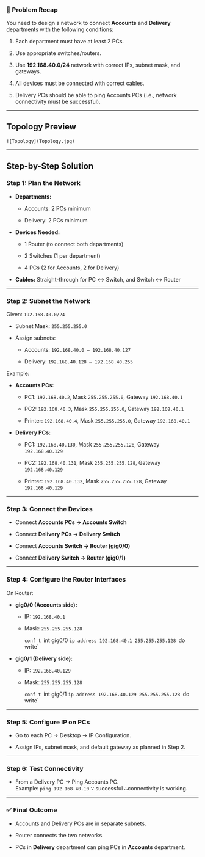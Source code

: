 ### 📝 Problem Recap

You need to design a network to connect **Accounts** and **Delivery** departments with the following conditions:

1. Each department must have at least 2 PCs.
    
2. Use appropriate switches/routers.
    
3. Use **192.168.40.0/24** network with correct IPs, subnet mask, and gateways.
    
4. All devices must be connected with correct cables.
    
5. Delivery PCs should be able to ping Accounts PCs (i.e., network connectivity must be successful).
    

---
## Topology Preview
    ![Topology](Topology.jpg)
---

## Step-by-Step Solution

### **Step 1: Plan the Network**

- **Departments:**
    
    - Accounts: 2 PCs minimum
        
    - Delivery: 2 PCs minimum
        
- **Devices Needed:**
    
    - 1 Router (to connect both departments)
        
    - 2 Switches (1 per department)
        
    - 4 PCs (2 for Accounts, 2 for Delivery)
        
- **Cables:** Straight-through for PC ↔ Switch, and Switch ↔ Router
    

---

### **Step 2: Subnet the Network**

Given: `192.168.40.0/24`

- Subnet Mask: `255.255.255.0`
    
- Assign subnets:
    
    - Accounts: `192.168.40.0 – 192.168.40.127`
        
    - Delivery: `192.168.40.128 – 192.168.40.255`
        

Example:

- **Accounts PCs:**
    
    - PC1: `192.168.40.2`, Mask `255.255.255.0`, Gateway `192.168.40.1`
        
    - PC2: `192.168.40.3`, Mask `255.255.255.0`, Gateway `192.168.40.1`
		
	- Printer: `192.168.40.4`, Mask `255.255.255.0`, Gateway `192.168.40.1`
	
- **Delivery PCs:**
    
    - PC1: `192.168.40.130`, Mask `255.255.255.128`, Gateway `192.168.40.129`
        
    - PC2: `192.168.40.131`, Mask `255.255.255.128`, Gateway `192.168.40.129`
        
	- Printer: `192.168.40.132`, Mask `255.255.255.128`, Gateway `192.168.40.129`

---

### **Step 3: Connect the Devices**

- Connect **Accounts PCs → Accounts Switch**
    
- Connect **Delivery PCs → Delivery Switch**
    
- Connect **Accounts Switch → Router (gig0/0)**
    
- Connect **Delivery Switch → Router (gig0/1)**
    

---

### **Step 4: Configure the Router Interfaces**

On Router:

- **gig0/0 (Accounts side):**
    
    - IP: `192.168.40.1`
        
    - Mask: `255.255.255.128`

		`conf t
		`int gig0/0
		`ip address 192.168.40.1 255.255.255.128
		`do write`
- **gig0/1 (Delivery side):**
    
    - IP: `192.168.40.129`
        
    - Mask: `255.255.255.128`
        
		`conf t
		`int gig0/1
		`ip address 192.168.40.129 255.255.255.128
		`do write`
---

### **Step 5: Configure IP on PCs**

- Go to each PC → Desktop → IP Configuration.
    
- Assign IPs, subnet mask, and default gateway as planned in Step 2.
    

---

### **Step 6: Test Connectivity**

- From a Delivery PC → Ping Accounts PC.  
    Example: `ping 192.168.40.10`
	 ∵ successful 
	 ∴connectivity is working.
    

---

### ✅ Final Outcome

- Accounts and Delivery PCs are in separate subnets.
    
- Router connects the two networks.
    
- PCs in **Delivery** department can ping PCs in **Accounts** department.